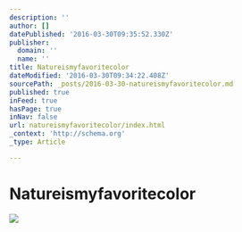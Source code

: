 ```yaml
---
description: ''
author: []
datePublished: '2016-03-30T09:35:52.330Z'
publisher:
  domain: ''
  name: ''
title: Natureismyfavoritecolor
dateModified: '2016-03-30T09:34:22.408Z'
sourcePath: _posts/2016-03-30-natureismyfavoritecolor.md
published: true
inFeed: true
hasPage: true
inNav: false
url: natureismyfavoritecolor/index.html
_context: 'http://schema.org'
_type: Article

---
```

# Natureismyfavoritecolor
![](https://the-grid-user-content.s3-us-west-2.amazonaws.com/e112aafd-24b1-4c06-8ad8-21b5679e8691.png)